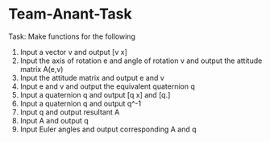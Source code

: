 # Team-Anant-Task

Task: Make functions for the following 
1) Input a vector v and output [v x]
2) Input the axis of rotation e and angle of rotation v and output the attitude matrix A(e,v)
3) Input the attitude matrix and output e and v
4) Input e and v and output the equivalent quaternion q 
5) Input a quaternion q and output [q x] and [q.]
5) Input a quaternion q and output q^-1
6) Input q and output resultant A
7) Input A and output q
8) Input Euler angles and output corresponding A and q
